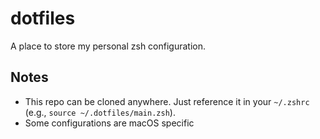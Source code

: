 # dotfiles
A place to store my personal zsh configuration.

## Notes
- This repo can be cloned anywhere. Just reference it in your `~/.zshrc` (e.g., `source ~/.dotfiles/main.zsh`).
- Some configurations are macOS specific
